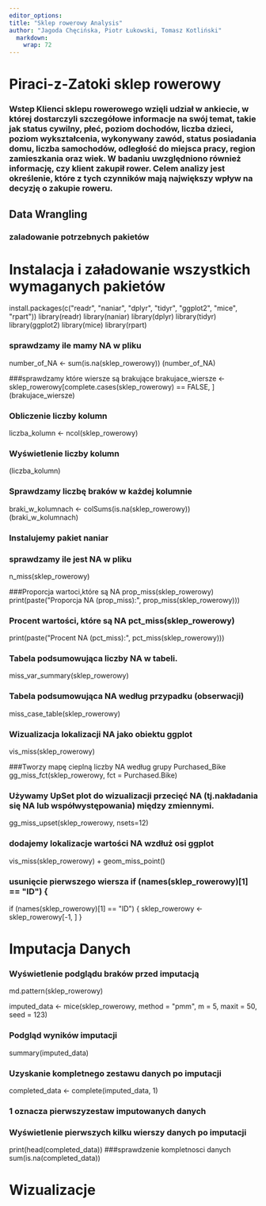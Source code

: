 ```yaml
---
editor_options: 
title: "Sklep rowerowy Analysis"
author: "Jagoda Chęcińska, Piotr Łukowski, Tomasz Kotliński"
  markdown: 
    wrap: 72
---
```


# Piraci-z-Zatoki sklep rowerowy
### Wstep Klienci sklepu rowerowego wzięli udział w ankiecie, w której dostarczyli szczegółowe informacje na swój temat, takie jak status cywilny, płeć, poziom dochodów, liczba dzieci, poziom wykształcenia, wykonywany zawód, status posiadania domu, liczba samochodów, odległość do miejsca pracy, region zamieszkania oraz wiek. W badaniu uwzględniono również informację, czy klient zakupił rower. Celem analizy jest określenie, które z tych czynników mają największy wpływ na decyzję o zakupie roweru.
## Data Wrangling
### zaladowanie potrzebnych pakietów 
# Instalacja i załadowanie wszystkich wymaganych pakietów
install.packages(c("readr", "naniar", "dplyr", "tidyr", "ggplot2", "mice", "rpart"))
library(readr)
library(naniar)
library(dplyr)
library(tidyr)
library(ggplot2)
library(mice)
library(rpart)
### sprawdzamy ile mamy NA w pliku
number_of_NA <- sum(is.na(sklep_rowerowy)) 
(number_of_NA)

###sprawdzamy które wiersze są brakujące 
brakujace_wiersze <-sklep_rowerowy[complete.cases(sklep_rowerowy) == FALSE, ]
(brakujace_wiersze)

### Obliczenie liczby kolumn

liczba_kolumn <- ncol(sklep_rowerowy) 
### Wyświetlenie liczby kolumn
(liczba_kolumn)

### Sprawdzamy liczbę braków w każdej kolumnie

braki_w_kolumnach <- colSums(is.na(sklep_rowerowy))
(braki_w_kolumnach) 
### Instalujemy pakiet naniar


### sprawdzamy ile jest NA w pliku 
n_miss(sklep_rowerowy)

###Proporcja wartoci,które są NA prop_miss(sklep_rowerowy)
print(paste("Proporcja NA (prop_miss):", prop_miss(sklep_rowerowy)))

### Procent wartości, które są NA pct_miss(sklep_rowerowy)
print(paste("Procent NA (pct_miss):", pct_miss(sklep_rowerowy)))

### Tabela podsumowująca liczby NA w tabeli.
miss_var_summary(sklep_rowerowy)

### Tabela podsumowująca NA według przypadku (obserwacji)
miss_case_table(sklep_rowerowy)

### Wizualizacja lokalizacji NA jako obiektu ggplot
vis_miss(sklep_rowerowy)

###Tworzy mapę cieplną liczby NA według grupy Purchased_Bike
gg_miss_fct(sklep_rowerowy, fct = Purchased.Bike)

### Używamy UpSet plot do wizualizacji przecięć NA (tj.nakładania się NA lub współwystępowania) między zmiennymi.

gg_miss_upset(sklep_rowerowy, nsets=12)

### dodajemy lokalizacje wartości NA wzdłuż osi ggplot

vis_miss(sklep_rowerowy) + geom_miss_point()

### usunięcie pierwszego wiersza if (names(sklep_rowerowy)[1] == "ID") {
if (names(sklep_rowerowy)[1] == "ID") {
  sklep_rowerowy <- sklep_rowerowy[-1, ]
}


# Imputacja Danych
### Wyświetlenie podglądu braków przed imputacją

md.pattern(sklep_rowerowy) 


imputed_data <- mice(sklep_rowerowy, method = "pmm", m = 5, maxit = 50,
seed = 123)

### Podgląd wyników imputacji

summary(imputed_data)

### Uzyskanie kompletnego zestawu danych po imputacji

completed_data <- complete(imputed_data, 1) 
### 1 oznacza pierwszyzestaw imputowanych danych

### Wyświetlenie pierwszych kilku wierszy danych po imputacji

print(head(completed_data))
###sprawdzenie kompletnosci danych
sum(is.na(completed_data))


# Wizualizacje 

